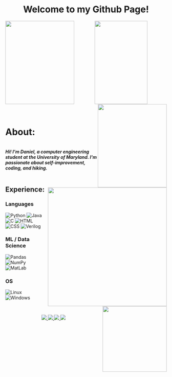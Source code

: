 <h1 align="center">Welcome to my Github Page!</h1>

<p align="center">

  <img align="left" src="https://github.com/Daniel-Lamb/Daniel-Lamb/assets/96439440/81542370-64df-4393-8ba5-4d848b1c0fe9" width="215px" height="260px">
  <img align="center" src="https://github.com/Daniel-Lamb/Daniel-Lamb/assets/96439440/74d67bb0-cdbb-4b8a-a212-44a16a5b4c24" width="165px" height="260px">
  <img align="right" src="https://github.com/Daniel-Lamb/Daniel-Lamb/assets/96439440/a5edad4a-2152-4690-8253-14725054846e" width="215px" height="260px">
</p>
<br>

# About:
<p>
 <img align="right" src="https://github.com/Daniel-Lamb/Daniel-Lamb/assets/96439440/21b35d80-b209-4964-a7bc-4c9bebdaa02e" width="371px">
  
  <br>
  <i><b>Hi! I'm Daniel, a computer engineering student at the University of Maryland. I'm passionate about self-improvement, coding, and hiking.</b></i>
  <br><br>

  <h2>Experience:</h2>
</p>

### Languages
![Python](https://img.shields.io/badge/python-green?style=for-the-badge&logo=python)
![Java](https://img.shields.io/badge/java-green?style=for-the-badge&logo=openjdk)
![C](https://img.shields.io/badge/c-green?style=for-the-badge)
![HTML](https://img.shields.io/badge/HTML-green?style=for-the-badge&logo=HTML)
![CSS](https://img.shields.io/badge/CSS-green?style=for-the-badge&logo=CSS)
![Verilog](https://img.shields.io/badge/Verilog-green?style=for-the-badge)

<img align="right" src="https://media2.giphy.com/media/FlPJcTplkfefDCKq2b/giphy.gif?cid=ecf05e47pwbaog6dnk7ns7ngbnfn7yk1b1fmkvvzorgj3cx4&ep=v1_gifs_related&rid=giphy.gif&ct=g" width="200px" height="205px">

### ML / Data Science
![Pandas](https://img.shields.io/badge/pandas-green?style=for-the-badge&logo=pandas)
![NumPy](https://img.shields.io/badge/numpy-green?style=for-the-badge&logo=numpy)
![MatLab](https://img.shields.io/badge/MatLab-green?style=for-the-badge)

### OS

![Linux](https://img.shields.io/badge/linux-green?style=for-the-badge&logo=Linux)
![Windows](https://img.shields.io/badge/Windows-green?style=for-the-badge&logo=Windows)

<br>
<p align="center">
   <a href="https://danielamb.com/">
    <img src="https://img.shields.io/badge/-Website-darkgreen?style=flat-square&logo=website" />
  </a>
  <a href="https://www.linkedin.com/in/daniel--lamb/">
    <img src="https://img.shields.io/badge/-Linkedin-blue?style=flat-square&logo=linkedin" />
  </a>
  <a href="https://portfolium.com/Daniel_Lamb/portfolio">
    <img src="https://img.shields.io/badge/-Portfolium-orange?style=flat=portfolium" />
  </a>
  <a href="mailto:daniel.lamb4444@gmail.com">
    <img src="https://img.shields.io/badge/-Email-lightgrey?style=flat-square&logo=gmail" />
  </a>

</p>
